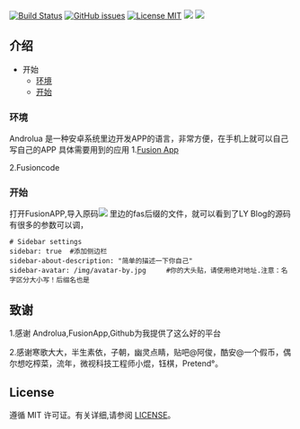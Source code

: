 
![]()

[![Build Status](https://travis-ci.org/lianyiming/LY-Blog.svg?branch=master)](https://travis-ci.org/lianyiming/LY-Blog)
[![GitHub issues](https://img.shields.io/github/issues/lianyiming/LY-Blog.svg?style=flat)](https://github.com/lianyiming/LY-Blog/issues)
[![License MIT](https://img.shields.io/badge/license-MIT-blue.svg?style=flat)](https://github.com/home-assistant/home-assistant-iOS/blob/master/LICENSE)
[![](https://img.shields.io/github/stars/lianyiming/LY-Blog.svg?style=social&label=Star)](https://github.com/lianyiming/LY-Blog)
[![](https://img.shields.io/github/forks/lianyiming/LY-Blog.svg?style=social&label=Fork)](https://github.com/lianyiming/LY-Blog)

## 介绍

* 开始
	* [环境](#环境)
	* [开始](#开始)


### 环境
Androlua 是一种安卓系统里边开发APP的语言，非常方便，在手机上就可以自己写自己的APP
具体需要用到的应用
1.[Fusion App](https://www.coolapk.com/apk/cn.coldsong.fusionapp)

2.Fusioncode

### 开始

打开FusionAPP,导入原码![](https://raw.githubusercontent.com/lianyiming/lianyiming.github.io/master/img/readme-side.png)
里边的fas后缀的文件，就可以看到了LY Blog的源码
有很多的参数可以调，



```
# Sidebar settings
sidebar: true  #添加侧边栏
sidebar-about-description: "简单的描述一下你自己"
sidebar-avatar: /img/avatar-by.jpg     #你的大头贴，请使用绝对地址.注意：名字区分大小写！后缀名也是
```






	
## 致谢
1.感谢 Androlua,FusionApp,Github为我提供了这么好的平台

2.感谢寒歌大大，半生素依，子朝，幽灵点睛，贴吧@阿俊，酷安@一个假币，偶尔想吃榨菜，流年，微视科技工程师小焜，钰棋，Pretend°。


## License

遵循 MIT 许可证。有关详细,请参阅 [LICENSE](https://github.com/lianyiming/lianyiming.github.io/blob/master/LICENSE)。

